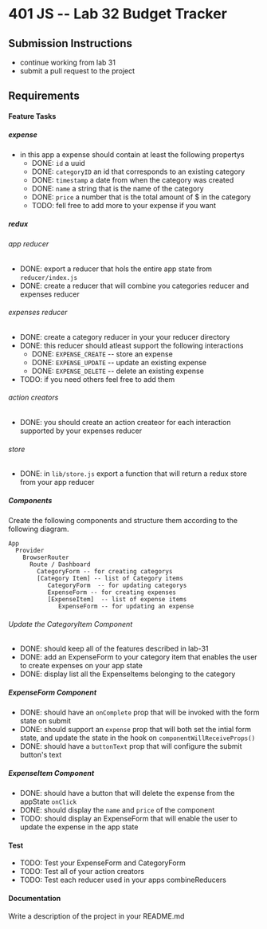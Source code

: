 401 JS --  Lab 32 Budget Tracker
===

## Submission Instructions
  *  continue working from lab 31
  *  submit a pull request to the project

## Requirements  
#### Feature Tasks
##### expense
* in this app a expense should contain at least the following propertys
  * DONE:  `id` a uuid
  * DONE:  `categoryID` an id that corresponds to an existing category
  * DONE:  `timestamp` a date from when the category was created
  * DONE:  `name` a string that is the name of the category
  * DONE:  `price` a number that is the total amount of $ in the category
  * TODO:  fell free to add more to your expense if you want

##### redux
###### app reducer
* DONE:  export a reducer that hols the entire app state from `reducer/index.js`
* DONE:  create a reducer that will combine you categories reducer and expenses reducer


###### expenses reducer
* DONE:  create a category reducer in your your reducer directory
* DONE:  this reducer should atleast support the following interactions
  * DONE:  `EXPENSE_CREATE` -- store an expense
  * DONE:  `EXPENSE_UPDATE` -- update an existing expense
  * DONE:  `EXPENSE_DELETE` -- delete an existing expense
* TODO:  if you need others feel free to add them

###### action creators
* DONE:  you should create an action createor for each interaction supported by your expenses reducer

###### store
* DONE:  in `lib/store.js` export a function  that will return a redux store from your app reducer

##### Components
Create the following components and structure them according to the following diagram.  
```
App
  Provider
    BrowserRouter
      Route / Dashboard
        CategoryForm -- for creating categorys
        [Category Item] -- list of Category items
           CategoryForm  -- for updating categorys
           ExpenseForm -- for creating expenses
           [ExpenseItem]  -- list of expense items
              ExpenseForm -- for updating an expense
```

###### Update the CategoryItem Component
* DONE:  should keep all of the features described in lab-31
* DONE:  add an ExpenseForm to your category item that enables the user to create expenses on your app state
* DONE:  display list all the ExpenseItems belonging to the category


##### ExpenseForm Component
* DONE:  should have an `onComplete` prop that will be invoked with the form state on submit
* DONE:  should support an `expense` prop that will both set the intial form state, and update the state in the hook on `componentWillReceiveProps()`
* DONE:  should have a `buttonText` prop that will configure the submit button's text

##### ExpenseItem Component
* DONE:  should have a button that will delete the expense from the appState `onClick`
* DONE:  should display the `name` and `price` of the component
* TODO:  should display an ExpenseForm that will enable the user to update the expense in the app state

#### Test
* TODO:  Test your ExpenseForm and CategoryForm
* TODO:  Test all of your action creators
* TODO:  Test each reducer used in your apps combineReducers

####  Documentation  
Write a description of the project in your README.md

